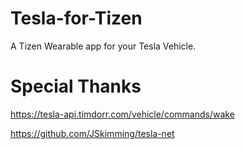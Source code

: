 # Tesla-for-Tizen
A Tizen Wearable app for your Tesla Vehicle.

# Special Thanks

https://tesla-api.timdorr.com/vehicle/commands/wake

https://github.com/JSkimming/tesla-net
